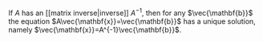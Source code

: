 If $A$ has an [[matrix inverse|inverse]] $A^{-1}$, then for any $\vec{\mathbf{b}}$ the equation $A\vec{\mathbf{x}}=\vec{\mathbf{b}}$ has a unique solution, namely $\vec{\mathbf{x}}=A^{-1}\vec{\mathbf{b}}$.